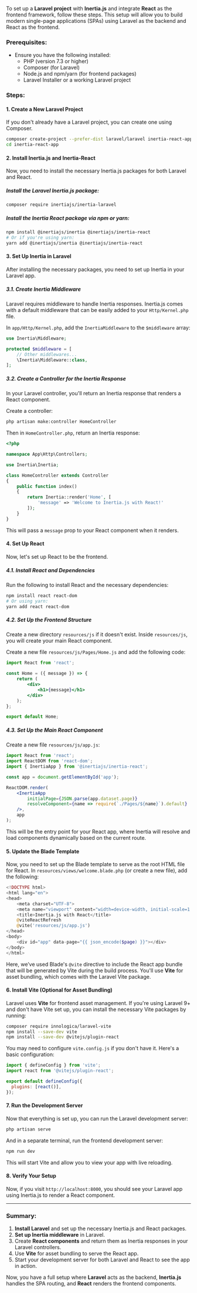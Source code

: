 To set up a **Laravel project** with **Inertia.js** and integrate **React** as the frontend framework, follow these steps. This setup will allow you to build modern single-page applications (SPAs) using Laravel as the backend and React as the frontend.

### Prerequisites:
- Ensure you have the following installed:
  - PHP (version 7.3 or higher)
  - Composer (for Laravel)
  - Node.js and npm/yarn (for frontend packages)
  - Laravel Installer or a working Laravel project

### Steps:

#### 1. **Create a New Laravel Project**
If you don't already have a Laravel project, you can create one using Composer.

```bash
composer create-project --prefer-dist laravel/laravel inertia-react-app
cd inertia-react-app
```

#### 2. **Install Inertia.js and Inertia-React**
Now, you need to install the necessary Inertia.js packages for both Laravel and React.

##### Install the Laravel Inertia.js package:
```bash
composer require inertiajs/inertia-laravel
```

##### Install the Inertia React package via npm or yarn:
```bash
npm install @inertiajs/inertia @inertiajs/inertia-react
# Or if you're using yarn:
yarn add @inertiajs/inertia @inertiajs/inertia-react
```

#### 3. **Set Up Inertia in Laravel**
After installing the necessary packages, you need to set up Inertia in your Laravel app.

##### 3.1. **Create Inertia Middleware**
Laravel requires middleware to handle Inertia responses. Inertia.js comes with a default middleware that can be easily added to your `Http/Kernel.php` file.

In `app/Http/Kernel.php`, add the `InertiaMiddleware` to the `$middleware` array:

```php
use Inertia\Middleware;

protected $middleware = [
    // Other middlewares...
    \Inertia\Middleware::class,
];
```

##### 3.2. **Create a Controller for the Inertia Response**
In your Laravel controller, you'll return an Inertia response that renders a React component.

Create a controller:

```bash
php artisan make:controller HomeController
```

Then in `HomeController.php`, return an Inertia response:

```php
<?php

namespace App\Http\Controllers;

use Inertia\Inertia;

class HomeController extends Controller
{
    public function index()
    {
        return Inertia::render('Home', [
            'message' => 'Welcome to Inertia.js with React!'
        ]);
    }
}
```

This will pass a `message` prop to your React component when it renders.

#### 4. **Set Up React**
Now, let's set up React to be the frontend. 

##### 4.1. **Install React and Dependencies**

Run the following to install React and the necessary dependencies:

```bash
npm install react react-dom
# Or using yarn:
yarn add react react-dom
```

##### 4.2. **Set Up the Frontend Structure**
Create a new directory `resources/js` if it doesn't exist. Inside `resources/js`, you will create your main React component.

Create a new file `resources/js/Pages/Home.js` and add the following code:

```jsx
import React from 'react';

const Home = ({ message }) => {
    return (
        <div>
            <h1>{message}</h1>
        </div>
    );
};

export default Home;
```

##### 4.3. **Set Up the Main React Component**
Create a new file `resources/js/app.js`:

```jsx
import React from 'react';
import ReactDOM from 'react-dom';
import { InertiaApp } from '@inertiajs/inertia-react';

const app = document.getElementById('app');

ReactDOM.render(
    <InertiaApp 
        initialPage={JSON.parse(app.dataset.page)} 
        resolveComponent={name => require(`./Pages/${name}`).default} 
    />,
    app
);
```

This will be the entry point for your React app, where Inertia will resolve and load components dynamically based on the current route.

#### 5. **Update the Blade Template**
Now, you need to set up the Blade template to serve as the root HTML file for React. In `resources/views/welcome.blade.php` (or create a new file), add the following:

```php
<!DOCTYPE html>
<html lang="en">
<head>
    <meta charset="UTF-8">
    <meta name="viewport" content="width=device-width, initial-scale=1.0">
    <title>Inertia.js with React</title>
    @viteReactRefresh
    @vite('resources/js/app.js')
</head>
<body>
    <div id="app" data-page="{{ json_encode($page) }}"></div>
</body>
</html>
```

Here, we’ve used Blade's `@vite` directive to include the React app bundle that will be generated by Vite during the build process. You'll use **Vite** for asset bundling, which comes with the Laravel Vite package.

#### 6. **Install Vite (Optional for Asset Bundling)**
Laravel uses **Vite** for frontend asset management. If you're using Laravel 9+ and don't have Vite set up, you can install the necessary Vite packages by running:

```bash
composer require innologica/laravel-vite
npm install --save-dev vite
npm install --save-dev @vitejs/plugin-react
```

You may need to configure `vite.config.js` if you don't have it. Here's a basic configuration:

```js
import { defineConfig } from 'vite';
import react from '@vitejs/plugin-react';

export default defineConfig({
  plugins: [react()],
});
```

#### 7. **Run the Development Server**
Now that everything is set up, you can run the Laravel development server:

```bash
php artisan serve
```

And in a separate terminal, run the frontend development server:

```bash
npm run dev
```

This will start Vite and allow you to view your app with live reloading.

#### 8. **Verify Your Setup**
Now, if you visit `http://localhost:8000`, you should see your Laravel app using Inertia.js to render a React component.

---

### Summary:
1. **Install Laravel** and set up the necessary Inertia.js and React packages.
2. **Set up Inertia middleware** in Laravel.
3. Create **React components** and return them as Inertia responses in your Laravel controllers.
4. Use **Vite** for asset bundling to serve the React app.
5. Start your development server for both Laravel and React to see the app in action.

Now, you have a full setup where **Laravel** acts as the backend, **Inertia.js** handles the SPA routing, and **React** renders the frontend components.